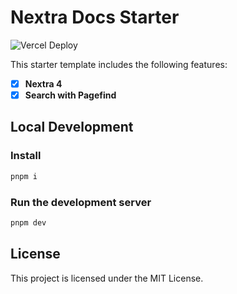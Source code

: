 # Nextra Docs Starter 

![Vercel Deploy](https://deploy-badge.vercel.app/vercel/nextra-docs-starter)

This starter template includes the following features:

- [x] **Nextra 4**
- [x] **Search with Pagefind**

## Local Development

### Install
```bash
pnpm i
```

### Run the development server
```bash
pnpm dev
```

## License

This project is licensed under the MIT License.
